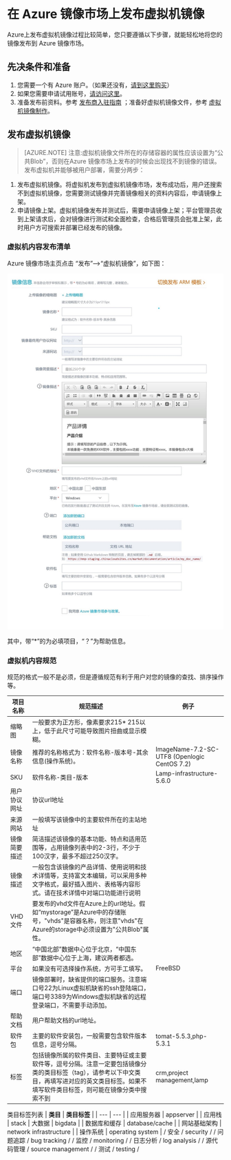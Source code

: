 
# 在 Azure 镜像市场上发布虚拟机镜像

Azure上发布虚拟机镜像过程比较简单，您只要遵循以下步骤，就能轻松地将您的镜像发布到 Azure 镜像市场。

## 先决条件和准备

1. 您需要一个有 Azure 账户。（如果还没有，[请到这里购买](https://www.azure.cn/pricing/pia/)）
2. 如果您需要申请试用账号，[请访问这里](https://www.azure.cn/pricing/1rmb-trial?v=b)。
3. 准备发布前资料。参考 [发布商入驻指南](https://mmp-staging.chinacloudsites.cn/market/Documentation/article/publishguide/) ；准备好虚拟机镜像文件，参考 [虚拟机镜像制作](https://mmp-staging.chinacloudsites.cn/market/Documentation/article/imageguide/)。

## 发布虚拟机镜像

> [AZURE.NOTE] 注意:虚拟机镜像文件所在的存储容器的属性应该设置为“公共Blob”，否则在Azure 镜像市场上发布的时候会出现找不到镜像的错误。
发布虚拟机并能够被用户部署，需要分两步：

1. 发布虚拟机镜像。将虚拟机发布到虚拟机镜像市场，发布成功后，用户还搜索不到虚拟机镜像，您需要测试镜像并完善镜像相关的资料内容后，申请镜像上架。
2. 申请镜像上架。虚拟机镜像发布并测试后，需要申请镜像上架；平台管理员收到上架请求后，会对镜像进行测试和全面检查，合格后管理员会批准上架，此时用户方可搜索并部署已经发布的镜像。

### 虚拟机内容发布清单

Azure 镜像市场主页点击 “发布”——>“虚拟机镜像”，如下图：

![doc_homepage](./media/imageguide/imagepublish.jpg)

其中，带“*”的为必填项目，“？”为帮助信息。

### 虚拟机内容规范

规范的格式一般不是必须，但是遵循规范有利于用户对您的镜像的查找、排序操作等。

| **项目名称** | **规范描述** | **例子** |
| --- | --- | --- |
| 缩略图 | 一般要求为正方形，像素要求215* 215以上，低于此尺寸可能导致图片扭曲或显示模糊。 |  |
| 镜像名称 | 推荐的名称格式为：软件名称-版本号-其余信息(操作系统)。 | ImageName-7.2-SC-UTF8 (Openlogic CentOS 7.2) |
| SKU | 软件名称-类目-版本 | Lamp-infrastructure-5.6.0 |
| 用户协议网址 | 协议url地址 |  |
| 来源网站 | 一般填写该镜像中的主要软件所在的主站地址 |  |
| 镜像简要描述 | 简洁描述该镜像的基本功能、特点和适用范围等，占用镜像列表中的2-3行，不少于100汉字，最多不超过250汉字。 |  |
| 镜像描述 | 一般包含该镜像的产品详情、使用说明和技术详情等，支持富文本编辑，可以采用多种文字格式，最好插入图片、表格等内容形式。请在技术详情中对端口功能进行说明 |  |
| VHD文件 | 要发布的vhd文件在Azure上的url地址。假如“mystorage”是Azure中的存储账号，"vhds"是容器名称，则注意"vhds"在Azure的storage中必须设置为"公共Blob"属性。 |  |
| 地区 | “中国北部”数据中心位于北京，“中国东部”数据中心位于上海，建议两者都选。 |  |
| 平台 | 如果没有可选择操作系统，方可手工填写。 | FreeBSD |
| 端口 | 镜像部署时，缺省提供的端口服务。注意端口号22为Linux虚拟机缺省的ssh登陆端口，端口号3389为Windows虚拟机缺省的远程登录端口，不需要手动添加。 |  |
| 帮助文档 | 用户帮助文档的url地址。 |  |
| 软件包 | 主要的软件安装包，一般需要包含软件版本信息，逗号分隔。 | tomat-5.5.3,php-5.3.1 |
| 标签 | 包括镜像所属的软件类目、主要特征或主要软件等，逗号分隔。注意一定要包括镜像分类的类目标签（tag），请参考以下中文类目，再填写进对应的英文类目标签。如果不填写软件类目标签，则可能在镜像分类中搜索不到 | crm,project management,lamp |

类目标签列表
| **类目** | **类目标签** |
| --- | --- |
| 应用服务器 | appserver |
| 应用栈 | stack 
| 大数据 | bigdata |
| 数据库和缓存 | database/cache |
| 网站基础架构 | network infrastructure |
| 操作系统 | operating system |
/ 安全 / security /
/ 问题追踪 / bug tracking /
/ 监控 / monitoring /
/ 日志分析 / log analysis /
/ 源代码管理 / source management /
/ 测试 / testing /
